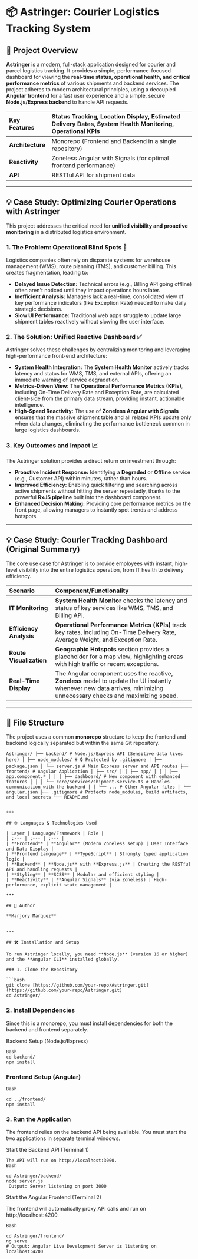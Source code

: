 # 📦 Astringer: Courier Logistics Tracking System

## 🚀 Project Overview

**Astringer** is a modern, full-stack application designed for courier and parcel logistics tracking. It provides a simple, performance-focused dashboard for viewing the **real-time status, operational health, and critical performance metrics** of various shipments and backend services. The project adheres to modern architectural principles, using a decoupled **Angular frontend** for a fast user experience and a simple, secure **Node.js/Express backend** to handle API requests.

| Key Features | Status Tracking, Location Display, Estimated Delivery Dates, **System Health Monitoring, Operational KPIs** |
| :--- | :--- |
| **Architecture** | Monorepo (Frontend and Backend in a single repository) |
| **Reactivity** | Zoneless Angular with Signals (for optimal frontend performance) |
| **API** | RESTful API for shipment data |

***

## 💡 Case Study: Optimizing Courier Operations with Astringer

This project addresses the critical need for **unified visibility and proactive monitoring** in a distributed logistics environment.

### 1. The Problem: Operational Blind Spots 🚨
Logistics companies often rely on disparate systems for warehouse management (WMS), route planning (TMS), and customer billing. This creates fragmentation, leading to:
* **Delayed Issue Detection:** Technical errors (e.g., Billing API going offline) often aren't noticed until they impact operations hours later.
* **Inefficient Analysis:** Managers lack a real-time, consolidated view of key performance indicators (like Exception Rate) needed to make daily strategic decisions.
* **Slow UI Performance:** Traditional web apps struggle to update large shipment tables reactively without slowing the user interface.

### 2. The Solution: Unified Reactive Dashboard ✅
Astringer solves these challenges by centralizing monitoring and leveraging high-performance front-end architecture:
* **System Health Integration:** The **System Health Monitor** actively tracks latency and status for WMS, TMS, and external APIs, offering an immediate warning of service degradation.
* **Metrics-Driven View:** The **Operational Performance Metrics (KPIs)**, including On-Time Delivery Rate and Exception Rate, are calculated client-side from the primary data stream, providing instant, actionable intelligence.
* **High-Speed Reactivity:** The use of **Zoneless Angular with Signals** ensures that the massive shipment table and all related KPIs update only when data changes, eliminating the performance bottleneck common in large logistics dashboards.

### 3. Key Outcomes and Impact 📈
The Astringer solution provides a direct return on investment through:
* **Proactive Incident Response:** Identifying a **Degraded** or **Offline** service (e.g., Customer API) within minutes, rather than hours.
* **Improved Efficiency:** Enabling quick filtering and searching across active shipments without hitting the server repeatedly, thanks to the powerful **RxJS pipeline** built into the dashboard component.
* **Enhanced Decision Making:** Providing core performance metrics on the front page, allowing managers to instantly spot trends and address hotspots.

***

## 💡 Case Study: Courier Tracking Dashboard (Original Summary)

The core use case for Astringer is to provide employees with instant, high-level visibility into the entire logistics operation, from IT health to delivery efficiency.

| Scenario | Component/Functionality |
| :--- | :--- |
| **IT Monitoring** | **System Health Monitor** checks the latency and status of key services like WMS, TMS, and Billing API. |
| **Efficiency Analysis** | **Operational Performance Metrics (KPIs)** track key rates, including On-Time Delivery Rate, Average Weight, and Exception Rate. |
| **Route Visualization** | **Geographic Hotspots** section provides a placeholder for a map view, highlighting areas with high traffic or recent exceptions. |
| **Real-Time Display** | The Angular component uses the reactive, **Zoneless** model to update the UI instantly whenever new data arrives, minimizing unnecessary checks and maximizing speed. |

***

## 📂 File Structure

The project uses a common **monorepo** structure to keep the frontend and backend logically separated but within the same Git repository.

```
Astringer/ ├── backend/ # Node.js/Express API (Sensitive data lives here) │ ├── node_modules/ # 🔒 Protected by .gitignore │ ├── package.json │ └── server.js # Main Express server and API routes ├── frontend/ # Angular Application │ ├── src/ │ │ ├── app/ │ │ │ ├── app.component.* │ │ │ ├── dashboard/ # New component with enhanced features │ │ │ └── core/services/shipment.service.ts # Handles communication with the backend │ │ └── ... # Other Angular files │ └── angular.json ├── .gitignore # Protects node_modules, build artifacts, and local secrets └── README.md


***

## 🌐 Languages & Technologies Used

| Layer | Language/Framework | Role |
| :--- | :--- | :--- |
| **Frontend** | **Angular** (Modern Zoneless setup) | User Interface and Data Display |
| **Frontend Language** | **TypeScript** | Strongly typed application logic |
| **Backend** | **Node.js** with **Express.js** | Creating the RESTful API and handling requests |
| **Styling** | **SCSS** | Modular and efficient styling |
| **Reactivity** | **Angular Signals** (via Zoneless) | High-performance, explicit state management |

***

## 👤 Author

**Marjory Marquez**


---

## 🛠️ Installation and Setup

To run Astringer locally, you need **Node.js** (version 16 or higher) and the **Angular CLI** installed globally.

### 1. Clone the Repository

```bash
git clone [https://github.com/your-repo/Astringer.git](https://github.com/your-repo/Astringer.git)
cd Astringer/
```

### 2. Install Dependencies

Since this is a monorepo, you must install dependencies for both the backend and frontend separately.

Backend Setup (Node.js/Express)

```
Bash
cd backend/
npm install

```

### Frontend Setup (Angular)

```
Bash

cd ../frontend/
npm install

```

### 3. Run the Application

The frontend relies on the backend API being available. You must start the two applications in separate terminal windows.

Start the Backend API (Terminal 1)

```
The API will run on http://localhost:3000.
Bash

cd Astringer/backend/
node server.js
 Output: Server listening on port 3000
 ```

Start the Angular Frontend (Terminal 2)

The frontend will automatically proxy API calls and run on http://localhost:4200.

```
Bash

cd Astringer/frontend/
ng serve
# Output: Angular Live Development Server is listening on localhost:4200

```